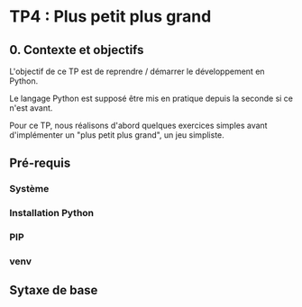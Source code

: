 # TP4 : Plus petit plus grand

## 0. Contexte et objectifs

L'objectif de ce TP est de reprendre / démarrer le développement en Python.

Le langage Python est supposé être mis en pratique depuis la seconde si ce n'est avant.

Pour ce TP, nous réalisons d'abord quelques exercices simples avant d'implémenter un "plus petit plus grand", un jeu simpliste.

## Pré-requis

### Système

### Installation Python

### PIP

### venv

## Sytaxe de base



